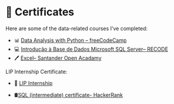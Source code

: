 # 🏅 Certificates

Here are some of the data-related courses I’ve completed:

- 📊 [Data Analysis with Python – freeCodeCamp](https://freecodecamp.org/certification/fcc7bbfba4f-cbae-4df9-8590-691608a5cd82/data-analysis-with-python-v7)
- 💻 [Introdução à Base de Dados Microsoft SQL Server– RECODE](SQL_RECODE.pdf)
- 🖊️ [Excel– Santander Open Acadamy](certificado_excel.pdf)

LIP Internship Certificate:
- 📡 [LIP Internship](certificateMaria.pdf)

- 🛢️[SQL (intermediate) certificate- HackerRank](https://www.hackerrank.com/certificates/26983306eda9?utm_medium=email&utm_source=mail_template_1393&utm_campaign=hrc_skills_certificate)
